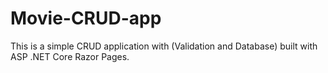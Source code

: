 # Movie-CRUD-app
  This is a simple CRUD application with (Validation and Database)  built with ASP .NET Core Razor Pages. 
